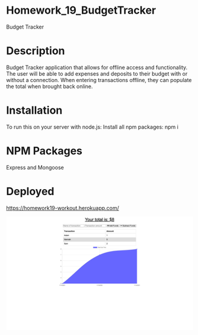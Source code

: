 # Homework_19_BudgetTracker
Budget Tracker

# Description
Budget Tracker application that allows for offline access and functionality. The user will be able to add expenses and deposits to their budget with or without a connection. When entering transactions offline, they can populate the total when brought back online.

# Installation
To run this on your server with node.js: Install all npm packages: npm i

# NPM Packages
Express and Mongoose

# Deployed 
 https://homework19-workout.herokuapp.com/

![Screenshot](/images/screencapture-homework19-workout-herokuapp-2021-11-16-21_42_39.png)

